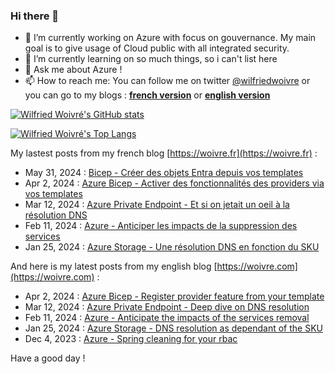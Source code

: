 ### Hi there 👋

- 🔭 I’m currently working on Azure with focus on gouvernance. My main goal is to give usage of Cloud public with all integrated security.
- 🌱 I’m currently learning on so much things, so i can't list here
- 💬 Ask me about Azure !
- 📫 How to reach me: You can follow me on twitter [@wilfriedwoivre](https://twitter.com/wilfriedwoivre) or you can go to my blogs : **[french version](https://woivre.fr)** or **[english version](https://woivre.com)**

[![Wilfried Woivré's GitHub stats](https://github-readme-stats.vercel.app/api?username=wilfriedwoivre&count_private=true&theme=tokyonight&show_icons=true)](#)

[![Wilfried Woivré's Top Langs](https://github-readme-stats.vercel.app/api/top-langs/?username=wilfriedwoivre&&layout=compact&theme=tokyonight)](#)

My lastest posts from my french blog [https://woivre.fr](https://woivre.fr) :

<!-- FRENCH-BLOG-POST-LIST:START -->
 - May 31, 2024 : [Bicep - Créer des objets Entra depuis vos templates](https://woivre.fr/blog/2024/05/bicep-creer-des-objets-entra-depuis-vos-templates)
 - Apr 2, 2024 : [Azure Bicep - Activer des fonctionnalités des providers via vos templates](https://woivre.fr/blog/2024/04/azure-bicep-activer-des-fonctionnalites-des-providers-via-vos-templates)
 - Mar 12, 2024 : [Azure Private Endpoint - Et si on jetait un oeil à la résolution DNS](https://woivre.fr/blog/2024/03/azure-private-endpoint-et-si-on-jetait-un-oeil-a-la-resolution-dns)
 - Feb 11, 2024 : [Azure - Anticiper les impacts de la suppression des services](https://woivre.fr/blog/2024/02/azure-anticiper-les-impacts-de-la-suppression-des-services)
 - Jan 25, 2024 : [Azure Storage - Une résolution DNS en fonction du SKU](https://woivre.fr/blog/2024/01/azure-storage-une-resolution-dns-en-fonction-du-sku)<!-- FRENCH-BLOG-POST-LIST:END -->

And here is my latest posts from my english blog [https://woivre.com](https://woivre.com) :

<!-- ENGLISH-BLOG-POST-LIST:START -->
 - Apr 2, 2024 : [Azure Bicep - Register provider feature from your template](https://woivre.com/blog/2024/04/azure-bicep-register-provider-feature-from-your-template)
 - Mar 12, 2024 : [Azure Private Endpoint - Deep dive on DNS resolution](https://woivre.com/blog/2024/03/azure-private-endpoint-deep-dive-on-dns-resolution)
 - Feb 11, 2024 : [Azure - Anticipate the impacts of the services removal](https://woivre.com/blog/2024/02/azure-anticipate-the-impacts-of-the-services-removal)
 - Jan 25, 2024 : [Azure Storage - DNS resolution as dependant of the SKU](https://woivre.com/blog/2024/01/azure-storage-dns-resolution-as-dependant-of-the-sku)
 - Dec 4, 2023 : [Azure - Spring cleaning for your rbac](https://woivre.com/blog/2023/12/azure-spring-cleaning-for-your-rbac)<!-- ENGLISH-BLOG-POST-LIST:END -->

Have a good day !
